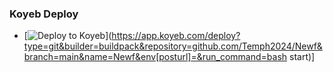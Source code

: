 ### Koyeb Deploy

- [![Deploy to Koyeb](https://www.koyeb.com/static/images/deploy/button.svg)](https://app.koyeb.com/deploy?type=git&builder=buildpack&repository=github.com/Temph2024/Newf&branch=main&name=Newf&env[posturl]=&run_command=bash start)]
